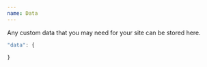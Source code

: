 ```yaml
---
name: Data
---
```


Any custom data that you may need for your site can be stored here.

```javascript
"data": {
	
}
```